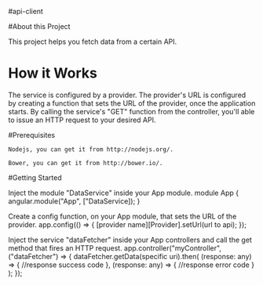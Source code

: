 #api-client

#About this Project

This project helps you fetch data from a certain API.

# How it Works

The service is configured by a provider. The provider's URL is configured by creating a function that sets the URL of the provider, once the application starts. 
By calling the service's "GET" function from the controller, you'll able to issue an HTTP request to your desired API.

#Prerequisites
	
	Nodejs, you can get it from http://nodejs.org/.

	Bower, you can get it from http://bower.io/.

#Getting Started

Inject the module "DataService" inside your App module.
	module App {
		angular.module("App", ["DataService]);
	}

Create a config function, on your App module, that sets the URL of the provider. 
	app.config(() => {
		[provider name][Provider].setUrl(url to api);
	});
	
Inject the service "dataFetcher" inside your App controllers and call the get method that fires an HTTP 		request.
	app.controller("myController", ("dataFetcher") => {
		dataFetcher.getData(specific uri).then(
			(response: any) => {
				//response success code 
			}, 
			(response: any) => {
				//response error code 
			}
		);
	});
